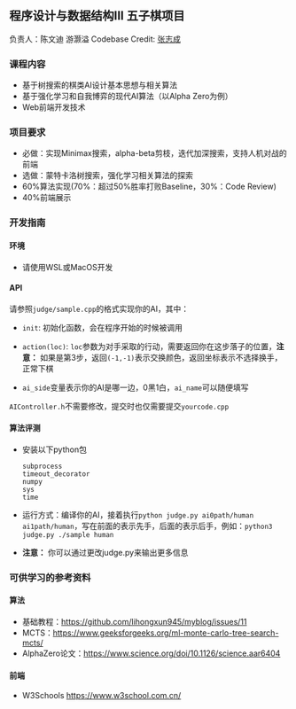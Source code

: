 ## 程序设计与数据结构III 五子棋项目
负责人：陈文迪 游灏溢
Codebase Credit: [张志成](https://github.com/Gabr1e1)

### 课程内容

- 基于树搜索的棋类AI设计基本思想与相关算法
- 基于强化学习和自我博弈的现代AI算法（以Alpha Zero为例）
- Web前端开发技术

### 项目要求

- 必做：实现Minimax搜索，alpha-beta剪枝，迭代加深搜索，支持人机对战的前端
- 选做：蒙特卡洛树搜索，强化学习相关算法的探索
- 60%算法实现(70%：超过50%胜率打败Baseline，30%：Code Review)
- 40%前端展示

### 开发指南
#### 环境
- 请使用WSL或MacOS开发
#### API
请参照`judge/sample.cpp`的格式实现你的AI，其中：
- `init`: 初始化函数，会在程序开始的时候被调用

- `action(loc)`: `loc`参数为对手采取的行动，需要返回你在这步落子的位置，**注意：** 如果是第3步，返回`(-1,-1)`表示交换颜色，返回坐标表示不选择换手，正常下棋

- `ai_side`变量表示你的AI是哪一边，0黑1白，`ai_name`可以随便填写

 `AIController.h`不需要修改，提交时也仅需要提交`yourcode.cpp`

#### 算法评测

- 安装以下python包
  ```
  subprocess
  timeout_decorator
  numpy
  sys
  time
  ```

- 运行方式：编译你的AI，接着执行`python judge.py ai0path/human ai1path/human`，写在前面的表示先手，后面的表示后手，例如：`python3 judge.py ./sample human`

- **注意：** 你可以通过更改judge.py来输出更多信息

### 可供学习的参考资料

#### 算法
- 基础教程：https://github.com/lihongxun945/myblog/issues/11
- MCTS：https://www.geeksforgeeks.org/ml-monte-carlo-tree-search-mcts/
- AlphaZero论文：https://www.science.org/doi/10.1126/science.aar6404

#### 前端
- W3Schools https://www.w3school.com.cn/

